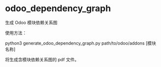 # odoo_dependency_graph
生成 Odoo 模块依赖关系图

使用方法：

python3 generate_odoo_dependency_graph.py path/to/odoo/addons [模块名称]

将生成含模块依赖关系图的 pdf 文件。
